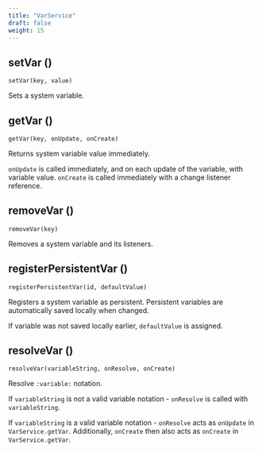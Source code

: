 ```yaml
---
title: "VarService"
draft: false
weight: 15
---
```


## setVar ()

`setVar(key, value)`

Sets a system variable.

## getVar ()

`getVar(key, onUpdate, onCreate)`

Returns system variable value immediately.

`onUpdate` is called immediately, and on each update of the variable, with variable value.
`onCreate` is called immediately with a change listener reference.

## removeVar ()

`removeVar(key)`

Removes a system variable and its listeners.

## registerPersistentVar ()

`registerPersistentVar(id, defaultValue)`

Registers a system variable as persistent. Persistent variables are automatically saved locally when changed.

If variable was not saved locally earlier, `defaultValue` is assigned.

## resolveVar ()

`resolveVar(variableString, onResolve, onCreate)`

Resolve `:variable:` notation.

If `variableString` is not a valid variable notation - `onResolve` is called with `variableString`.

If `variableString` is a valid variable notation - `onResolve` acts as `onUpdate` in `VarService.getVar`. Additionally, `onCreate` then also acts as `onCreate` in `VarService.getVar`.
